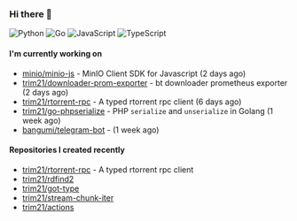 ### Hi there 👋

![Python](https://img.shields.io/badge/python-3670A0?style=for-the-badge&logo=python&logoColor=ffdd54)
![Go](https://img.shields.io/badge/go-%2300ADD8.svg?style=for-the-badge&logo=go&logoColor=white)
![JavaScript](https://img.shields.io/badge/javascript-%23323330.svg?style=for-the-badge&logo=javascript&logoColor=%23F7DF1E)
![TypeScript](https://img.shields.io/badge/typescript-%23007ACC.svg?style=for-the-badge&logo=typescript&logoColor=white)

#### I'm currently working on

- [minio/minio-js](https://github.com/minio/minio-js) - MinIO Client SDK for Javascript (2 days ago)
- [trim21/downloader-prom-exporter](https://github.com/trim21/downloader-prom-exporter) - bt downloader prometheus exporter (2 days ago)
- [trim21/rtorrent-rpc](https://github.com/trim21/rtorrent-rpc) - A typed rtorrent rpc client (6 days ago)
- [trim21/go-phpserialize](https://github.com/trim21/go-phpserialize) - PHP `serialize` and `unserialize` in Golang (1 week ago)
- [bangumi/telegram-bot](https://github.com/bangumi/telegram-bot) -  (1 week ago)

#### Repositories I created recently

- [trim21/rtorrent-rpc](https://github.com/trim21/rtorrent-rpc) - A typed rtorrent rpc client
- [trim21/rdfind2](https://github.com/trim21/rdfind2)
- [trim21/got-type](https://github.com/trim21/got-type)
- [trim21/stream-chunk-iter](https://github.com/trim21/stream-chunk-iter)
- [trim21/actions](https://github.com/trim21/actions)
